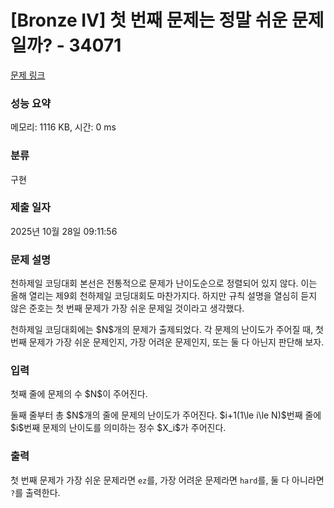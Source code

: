 # [Bronze IV] 첫 번째 문제는 정말 쉬운 문제일까? - 34071 

[문제 링크](https://www.acmicpc.net/problem/34071) 

### 성능 요약

메모리: 1116 KB, 시간: 0 ms

### 분류

구현

### 제출 일자

2025년 10월 28일 09:11:56

### 문제 설명

<p>천하제일 코딩대회 본선은 전통적으로 문제가 난이도순으로 정렬되어 있지 않다. 이는 올해 열리는 제9회 천하제일 코딩대회도 마찬가지다. 하지만 규칙 설명을 열심히 듣지 않은 준호는 첫 번째 문제가 가장 쉬운 문제일 것이라고 생각했다.</p>

<p>천하제일 코딩대회에는 $N$개의 문제가 출제되었다. 각 문제의 난이도가 주어질 때, 첫 번째 문제가 가장 쉬운 문제인지, 가장 어려운 문제인지, 또는 둘 다 아닌지 판단해 보자.</p>

### 입력 

 <p>첫째 줄에 문제의 수 $N$이 주어진다.</p>

<p>둘째 줄부터 총 $N$개의 줄에 문제의 난이도가 주어진다. $i+1(1\le i\le N)$번째 줄에 $i$번째 문제의 난이도를 의미하는 정수 $X_i$가 주어진다.</p>

### 출력 

 <p>첫 번째 문제가 가장 쉬운 문제라면 <code>ez</code>를, 가장 어려운 문제라면 <code>hard</code>를, 둘 다 아니라면 <code>?</code>를 출력한다.</p>

